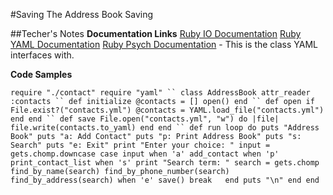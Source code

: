 #Saving The Address Book
Saving

##Techer's Notes
**Documentation Links**
    [Ruby IO Documentation](https://ruby-doc.org//core-2.2.0/IO.html)
    [Ruby YAML Documentation](https://ruby-doc.org/stdlib-2.2.0/libdoc/yaml/rdoc/YAML.html)
    [Ruby Psych Documentation](https://ruby-doc.org/stdlib-2.2.0/libdoc/psych/rdoc/Psych.html) - This is the class YAML interfaces with.


**Code Samples**

`require "./contact"
require "yaml"
``
class AddressBook
  attr_reader :contacts
``
  def initialize
    @contacts = []
    open()
  end
``
  def open
    if File.exist?("contacts.yml")
      @contacts = YAML.load_file("contacts.yml")
    end
  end
``
  def save
    File.open("contacts.yml", "w") do |file|
      file.write(contacts.to_yaml)
    end
  end
``
  def run
    loop do
      puts "Address Book"
      puts "a: Add Contact"
      puts "p: Print Address Book"
      puts "s: Search"
      puts "e: Exit"
      print "Enter your choice: "
      input = gets.chomp.downcase
      case input
      when 'a'
        add_contact
      when 'p'
        print_contact_list
      when 's'
        print "Search term: "
        search = gets.chomp
        find_by_name(search)
        find_by_phone_number(search)
        find_by_address(search)
      when 'e'
        save()
        break  
      end
      puts "\n"
    end
  end`
  